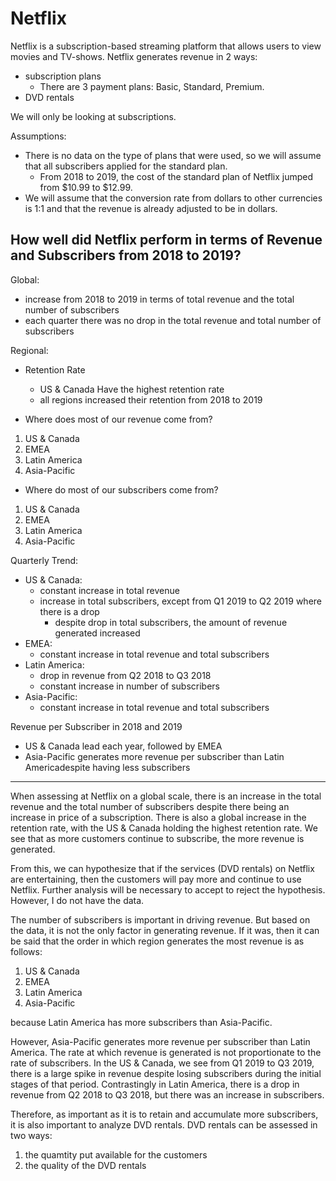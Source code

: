 # Netflix

Netflix is a subscription-based streaming platform that allows users to view movies and TV-shows.
Netflix generates revenue in 2 ways:
- subscription plans
    - There are 3 payment plans: Basic, Standard, Premium.
- DVD rentals

We will only be looking at subscriptions.


Assumptions:
- There is no data on the type of plans that were used, so we will assume that all subscribers applied for the standard plan.
  - From 2018 to 2019, the cost of the standard plan of Netflix jumped from $10.99 to $12.99.
- We will assume that the conversion rate from dollars to other currencies is 1:1 and that the revenue is already adjusted to be in dollars.


## How well did Netflix perform in terms of Revenue and Subscribers from 2018 to 2019?
Global: 
- increase from 2018 to 2019 in terms of total revenue and the total number of subscribers
- each quarter there was no drop in the total revenue and total number of subscribers



Regional:
- Retention Rate
    - US & Canada Have the highest retention rate
    - all regions increased their retention from 2018 to 2019

- Where does most of our revenue come from?
1. US & Canada
2. EMEA
3. Latin America
4. Asia-Pacific

- Where do most of our subscribers come from?
1. US & Canada
2. EMEA
3. Latin America
4. Asia-Pacific

Quarterly Trend:
  - US & Canada:
    - constant increase in total revenue
    - increase in total subscribers, except from Q1 2019 to Q2 2019 where there is a drop
      - despite drop in total subscribers, the amount of revenue generated increased
  - EMEA: 
     - constant increase in total revenue and total subscribers
  - Latin America:
     - drop in revenue from Q2 2018 to Q3 2018
     - constant increase in number of subscribers
  - Asia-Pacific:
     - constant increase in total revenue and total subscribers

Revenue per Subscriber in 2018 and 2019
- US & Canada lead each year, followed by EMEA
- Asia-Pacific generates more revenue per subscriber than Latin Americadespite having less subscribers



-------------------------------------------------------------------------------------------------------
When assessing at Netflix on a global scale, there is an increase in the total revenue and the total number of subscribers despite there being an increase in price of a subscription. There is also a global increase in the retention rate, with the US & Canada holding the highest retention rate. We see that as more customers continue to subscribe, the more revenue is generated.

From this, we can hypothesize that if the services (DVD rentals) on Netflix are entertaining, then the customers will pay more and continue to use Netflix. 
Further analysis will be necessary to accept to reject the hypothesis. However, I do not have the data.

The number of subscribers is important in driving revenue. But based on the data, it is not the only factor in generating revenue. If it was, then it can be said that the order in which region generates the most revenue is as follows:
  1. US & Canada
  2. EMEA
  3. Latin America
  4. Asia-Pacific
  
because Latin America has more subscribers than Asia-Pacific.

However, Asia-Pacific generates more revenue per subscriber than Latin America. The rate at which revenue is generated is not proportionate to the rate of subscribers. In the US & Canada, we see from Q1 2019 to Q3 2019, there is a large spike in revenue despite losing subscribers during the initial stages of that period. Contrastingly in Latin America, there is a drop in revenue from Q2 2018 to Q3 2018, but there was an increase in subscribers. 

Therefore, as important as it is to retain and accumulate more subscribers, it is also important to analyze DVD rentals. 
DVD rentals can be assessed in two ways:
1. the quamtity put available for the customers
2. the quality of the DVD rentals
